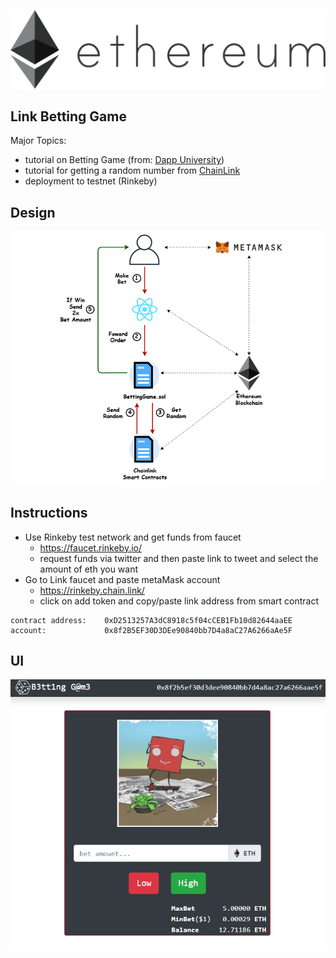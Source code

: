![](public/eth.png)
##
## Link Betting Game
Major Topics:
- tutorial on Betting Game (from: [Dapp University](https://www.youtube.com/watch?v=YzCbaR15Xi4&t=971s))
- tutorial for getting a random number from [ChainLink](https://www.youtube.com/watch?v=JqZWariqh5s)
- deployment to testnet (Rinkeby)

## Design

![](public/BettingGame.png)

## Instructions
- Use Rinkeby test network and get funds from faucet
	- https://faucet.rinkeby.io/
	- request funds via twitter and then paste link to tweet and select the amount of eth you want
- Go to Link faucet and paste metaMask account
	- https://rinkeby.chain.link/
	- click on add token and copy/paste link address from smart contract

```
contract address:    0xD2513257A3dC8918c5f04cCEB1Fb10d82644aaEE
account:             0x8f2B5EF30D3DEe90840bb7D4a8aC27A6266aAe5F
```

## UI

![](public/UI.png)
